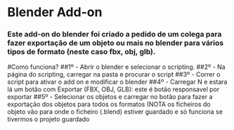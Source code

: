 # Blender Add-on

### Este add-on do blender foi criado a pedido de um colega para fazer exportação de um objeto ou mais no blender para vários tipos de formato (neste caso fbx, obj, glb).


#Como funciona?
##1º - Abrir o blender e selecionar o scripting.
##2º - Na página do scripting, carregar na pasta e procurar o script
##3º - Correr o script para ativar o add on e modificar o blender
##4º - Carregar N e estara lá um botão com Exportar (FBX, OBJ, GLB): este é botão responsavel por exportar
##5º - Selecionar os objetos e carregar no botão para fazer a exportação dos objetos para todos os formatos
(NOTA os ficheiros do objeto vão para onde o ficheiro (.blend) estiver guardado e só funciona se tivermos o projeto guardado
